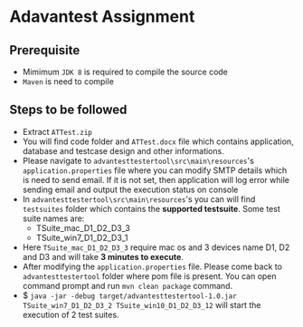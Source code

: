 # Adavantest Assignment

## Prerequisite
* Mimimum `JDK 8` is required to compile the source code
* `Maven` is need to compile

## Steps to be followed
* Extract `ATTest.zip`
* You will find code folder and `ATTest.docx` file which contains application, database and testcase design and other informations.
* Please navigate to `advantesttestertool\src\main\resources`'s `application.properties` file where you can modify SMTP details which is need to send email. If it is not set, then application will log error while sending email and output the execution status on console
* In  `advantesttestertool\src\main\resources`'s you can will find `testsuites` folder which contains the **supported testsuite**. Some test suite names are:
    * TSuite_mac_D1_D2_D3_3
    * TSuite_win7_D1_D2_D3_1
* Here `TSuite_mac_D1_D2_D3_3` require mac os and 3 devices name D1, D2 and D3 and will take **3 minutes to execute**.
* After modifying the `application.properties` file. Please come back to `advantesttestertool` folder where pom file is present. You can open command prompt and run `mvn clean package` command.
* $ `java -jar -debug target/advantesttestertool-1.0.jar TSuite_win7_D1_D2_D3_2 TSuite_win10_D1_D2_D3_12` will start the execution of 2 test suites.

